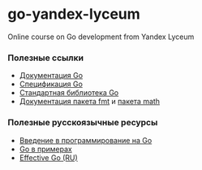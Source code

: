 # go-yandex-lyceum
Online course on Go development from Yandex Lyceum 

### Полезные ссылки
- [Документация Go](https://go.dev/doc/)
- [Спецификация Go](https://go.dev/ref/spec)
- [Стандартная библиотека Go](https://pkg.go.dev/std)
- [Документация пакета fmt](https://pkg.go.dev/fmt@go1.21.0) и [пакета math](https://pkg.go.dev/math@go1.21.0)
### Полезные русскоязычные ресурсы
- [Введение в программирование на Go](http://golang-book.ru/)
- [Go в примерах](https://gobyexample.ru/)
- [Effective Go (RU)](https://github.com/Konstantin8105/Effective_Go_RU)
